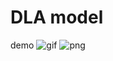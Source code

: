 # DLA model
demo
![gif](https://github.com/massss/DLAmodel/blob/master/DLA-demo.gif)
![png](https://github.com/massss/DLAmodel/blob/master/DLA-demo.png)
